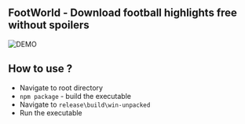 ## FootWorld - Download football highlights free without spoilers

![DEMO](https://s4.gifyu.com/images/UIDemo.gif)

## How to use ?
- Navigate to root directory
- `npm package` - build the executable
- Navigate to `release\build\win-unpacked`
- Run the executable
